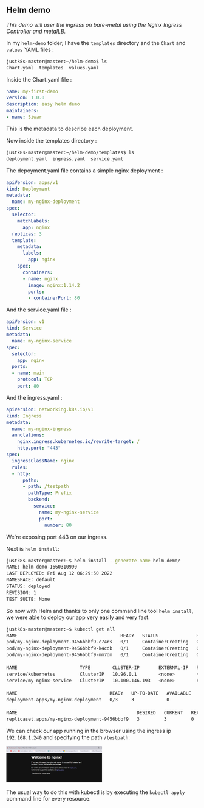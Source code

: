 ## Helm demo
*This demo will user the ingress on bare-metal using the Nginx Ingress Controller and metalLB.*

In my `helm-demo` folder, I have the `templates` directory and the `Chart` and `values` YAML files :
```bash
justk8s-master@master:~/helm-demo$ ls
Chart.yaml  templates  values.yaml
```
Inside the Chart.yaml file :
```YAML
name: my-first-demo
version: 1.0.0
description: easy helm demo
maintainers:
- name: Siwar
```
This is the metadata to describe each deployment.

Now inside the templates directory :
```bash
justk8s-master@master:~/helm-demo/templates$ ls
deployment.yaml  ingress.yaml  service.yaml
```
The depoyment.yaml file contains a simple nginx deployment :
```YAML
apiVersion: apps/v1
kind: Deployment
metadata: 
  name: my-nginx-deployment
spec:
  selector:
    matchLabels:
      app: nginx
  replicas: 3
  template:
    metadata:
      labels:
        app: nginx
    spec:
      containers:
      - name: nginx
        image: nginx:1.14.2
        ports:
        - containerPort: 80

```
And the service.yaml file :
``` YAML
apiVersion: v1
kind: Service
metadata: 
  name: my-nginx-service
spec:
  selector:
    app: nginx
  ports:
  - name: main
    protocol: TCP
    port: 80
```
And the ingress.yaml :
```YAML
apiVersion: networking.k8s.io/v1
kind: Ingress
metadata:
  name: my-nginx-ingress
  annotations:
    nginx.ingress.kubernetes.io/rewrite-target: /
    http.port: "443"
spec:
  ingressClassName: nginx
  rules:
  - http:
      paths:
      - path: /testpath
        pathType: Prefix
        backend:
          service:
            name: my-nginx-service
            port:
              number: 80

```
We're exposing port 443 on our ingress.

Next is `helm install`:
```bash 
justk8s-master@master:~$ helm install --generate-name helm-demo/
NAME: helm-demo-1660310990
LAST DEPLOYED: Fri Aug 12 06:29:50 2022
NAMESPACE: default
STATUS: deployed
REVISION: 1
TEST SUITE: None
```
So now with Helm and thanks to only one command line tool `helm install`, we were able to deploy our app very easily and very fast.
```bash
justk8s-master@master:~$ kubectl get all
NAME                                      READY   STATUS              RESTARTS   AGE
pod/my-nginx-deployment-9456bbbf9-c74rs   0/1     ContainerCreating   0          11s
pod/my-nginx-deployment-9456bbbf9-k4cdb   0/1     ContainerCreating   0          11s
pod/my-nginx-deployment-9456bbbf9-mm7dm   0/1     ContainerCreating   0          11s

NAME                       TYPE        CLUSTER-IP       EXTERNAL-IP   PORT(S)   AGE
service/kubernetes         ClusterIP   10.96.0.1        <none>        443/TCP   22m
service/my-nginx-service   ClusterIP   10.100.146.193   <none>        80/TCP    11s

NAME                                  READY   UP-TO-DATE   AVAILABLE   AGE
deployment.apps/my-nginx-deployment   0/3     3            0           11s

NAME                                            DESIRED   CURRENT   READY   AGE
replicaset.apps/my-nginx-deployment-9456bbbf9   3         3         0       11s
```
We can check our app running in the browser using the ingress ip `192.168.1.240` and specifying the path `/testpath`:

<img src="nginx.png" width=50% height=50%>

The usual way to do this with kubectl is by executing the `kubectl apply` command line for every resource.

